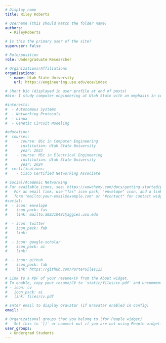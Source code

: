 ```yaml
---
# Display name
title: Riley Roberts

# Username (this should match the folder name)
authors:
  - RileyRoberts

# Is this the primary user of the site?
superuser: false

# Role/position
role: Undergraduate Researcher

# Organizations/Affiliations
organizations:
  - name: Utah State University
    url: https://engineering.usu.edu/ece/index

# Short bio (displayed in user profile at end of posts)
#bio: I study computer engineering at Utah State with an emphasis in controls. However, my research interests have led me into studying stochastic systems and Markov chain analysis outside of the classroom.

#interests:
#  - Autonomous Systems
#  - Networking Protocols
#  - Linux
#  - Genetic Circuit Modeling

#education:
#  courses:
#    - course: BSc in Computer Engineering
#      institution: Utah State University
#      year: 2023
#    - course: MSc in Electrical Engineering
#      institution: Utah State University
#      year: 2024
#  certifications:
#    - Cisco Certified Networking Associate

# Social/Academic Networking
# For available icons, see: https://wowchemy.com/docs/getting-started/page-builder/#icons
#   For an email link, use "fas" icon pack, "envelope" icon, and a link in the
#   form "mailto:your-email@example.com" or "#contact" for contact widget.
#social:
#  - icon: envelope
#    icon_pack: fas
#    link: mailto:a02310481@aggies.usu.edu

#  - icon: twitter
#    icon_pack: fab
#    link:
#
#  - icon: google-scholar
#    icon_pack: ai
#    link:

#  - icon: github
#    icon_pack: fab
#    link: https://github.com/PorterGiles123

# Link to a PDF of your resume/CV from the About widget.
# To enable, copy your resume/CV to `static/files/cv.pdf` and uncomment the lines below.
# - icon: cv
#   icon_pack: ai
#   link: files/cv.pdf

# Enter email to display Gravatar (if Gravatar enabled in Config)
email: ''

# Organizational groups that you belong to (for People widget)
#   Set this to `[]` or comment out if you are not using People widget.
user_groups:
  - Undergrad Students
---
```

